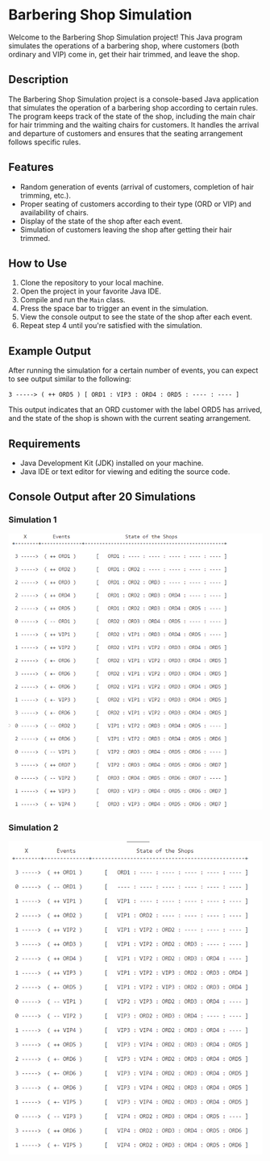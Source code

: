# Barbering Shop Simulation

Welcome to the Barbering Shop Simulation project! This Java program simulates the operations of a barbering shop, where customers (both ordinary and VIP) come in, get their hair trimmed, and leave the shop.

## Description

The Barbering Shop Simulation project is a console-based Java application that simulates the operation of a barbering shop according to certain rules. The program keeps track of the state of the shop, including the main chair for hair trimming and the waiting chairs for customers. It handles the arrival and departure of customers and ensures that the seating arrangement follows specific rules.

## Features

- Random generation of events (arrival of customers, completion of hair trimming, etc.).
- Proper seating of customers according to their type (ORD or VIP) and availability of chairs.
- Display of the state of the shop after each event.
- Simulation of customers leaving the shop after getting their hair trimmed.

## How to Use

1. Clone the repository to your local machine.
2. Open the project in your favorite Java IDE.
3. Compile and run the `Main` class.
4. Press the space bar to trigger an event in the simulation.
5. View the console output to see the state of the shop after each event.
6. Repeat step 4 until you're satisfied with the simulation.

## Example Output

After running the simulation for a certain number of events, you can expect to see output similar to the following:

```
3 -----> ( ++ ORD5 ) [ ORD1 : VIP3 : ORD4 : ORD5 : ---- : ---- ]
```

This output indicates that an ORD customer with the label ORD5 has arrived, and the state of the shop is shown with the current seating arrangement.

## Requirements

- Java Development Kit (JDK) installed on your machine.
- Java IDE or text editor for viewing and editing the source code.

## Console Output after 20 Simulations

### Simulation 1

![Console Output1](simulations/barberSimulation.png)

### Simulation 2

![Console Output2](simulations/barberSimulation2.png)
